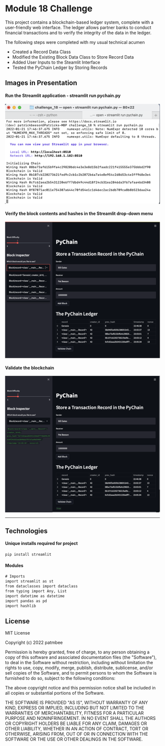 # Module 18 Challenge
This project contains a blockchain-based ledger system, complete with a user-friendly web interface. The ledger allows partner banks to conduct financial transactions and to verify the integrity of the data in the ledger.

The following steps were completed with my usual technical acumen

* Created a Record Data Class
* Modified the Existing Block Data Class to Store Record Data
* Added User Inputs to the Steamlit Interface
* Tested the PyChain Ledger by Storing Records

## Images in Presentation
#### Run the Streamlit application - streamlit run pychain.py
<img src="./Images/Image3.png" width="700">

#### Verify the block contents and hashes in the Streamlit drop-down menu
<img src="./Images/Image1.png" width="700">

#### Validate the blockchain
<img src="./Images/Image2.png" width="700">



____
## Technologies

#### Unique installs required for project
```
pip install streamlit
```

####  Modules
```
# Imports
import streamlit as st
from dataclasses import dataclass
from typing import Any, List
import datetime as datetime
import pandas as pd
import hashlib

```


## License
MIT License

Copyright (c) 2022 patmbee

Permission is hereby granted, free of charge, to any person obtaining a copy
of this software and associated documentation files (the "Software"), to deal
in the Software without restriction, including without limitation the rights
to use, copy, modify, merge, publish, distribute, sublicense, and/or sell
copies of the Software, and to permit persons to whom the Software is
furnished to do so, subject to the following conditions:

The above copyright notice and this permission notice shall be included in all
copies or substantial portions of the Software.

THE SOFTWARE IS PROVIDED "AS IS", WITHOUT WARRANTY OF ANY KIND, EXPRESS OR
IMPLIED, INCLUDING BUT NOT LIMITED TO THE WARRANTIES OF MERCHANTABILITY,
FITNESS FOR A PARTICULAR PURPOSE AND NONINFRINGEMENT. IN NO EVENT SHALL THE
AUTHORS OR COPYRIGHT HOLDERS BE LIABLE FOR ANY CLAIM, DAMAGES OR OTHER
LIABILITY, WHETHER IN AN ACTION OF CONTRACT, TORT OR OTHERWISE, ARISING FROM,
OUT OF OR IN CONNECTION WITH THE SOFTWARE OR THE USE OR OTHER DEALINGS IN THE
SOFTWARE.

